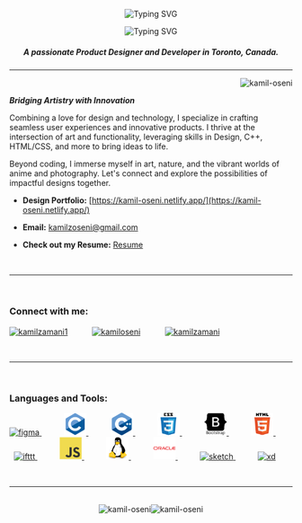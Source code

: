 <p align="center" dir="auto">
  <img src="https://readme-typing-svg.demolab.com?font=Fira+Code&size=32&pause=1000&color=F75C7E&center=true&repeat=false&random=false&width=435&lines=Kamil+Oseni" alt="Typing SVG" />
</p>
<p align="center" dir="auto">  
<img src="https://readme-typing-svg.demolab.com?font=Fira+Code&pause=1000&color=F75C7E&center=true&random=false&width=435&lines=Experienced+Product+Designer;1+year+of+coding+experience;Always+learning+new+things" alt="Typing SVG" />
</p>

<h5 align="center">A passionate Product Designer and Developer in Toronto, Canada.</h5>
<hr>


<p align="right"> <img src="https://komarev.com/ghpvc/?username=kamil-oseni&label=Profile%20views&color=0e75b6&style=flat" alt="kamil-oseni" /> </p>


<b><i>Bridging Artistry with Innovation</i></b>

Combining a love for design and technology, I specialize in crafting seamless user experiences and innovative products. I thrive at the intersection of art and functionality, leveraging skills in Design, C++, HTML/CSS, and more to bring ideas to life.

Beyond coding, I immerse myself in art, nature, and the vibrant worlds of anime and photography.
Let's connect and explore the possibilities of impactful designs together.


- <b>Design Portfolio:</b> [https://kamil-oseni.netlify.app/](https://kamil-oseni.netlify.app/)

- <b>Email:</b> kamilzoseni@gmail.com

- <b>Check out my Resume:</b> <a href="https://drive.google.com/file/d/1vEWwJIjXc2qVbOwGyAUes8z1Qcbr91y3/view?usp=sharing" target="_blank" rel="noopener noreferrer](https://drive.google.com/file/d/1vEWwJIjXc2qVbOwGyAUes8z1Qcbr91y3/view?usp=sharing](https://drive.google.com/file/d/1vEWwJIjXc2qVbOwGyAUes8z1Qcbr91y3/view?usp=sharing))" target="_blank" >Resume</a>
<br>
<hr>
<br>


<h3 align="left">Connect with me:</h3>
<p align="left">
<a href="https://twitter.com/kamilzamani1" target="blank"><img align="center" src="https://www.highsnobiety.com/static-assets/dato/1690191545-twitter-elon-musk-04.jpg?dpr=0.5" alt="kamilzamani1" height="30" width="40" /></a>
  &nbsp; &nbsp; &nbsp; &nbsp; &nbsp; 
<a href="https://linkedin.com/in/kamiloseni" target="blank"><img align="center" src="https://raw.githubusercontent.com/rahuldkjain/github-profile-readme-generator/master/src/images/icons/Social/linked-in-alt.svg" alt="kamiloseni" height="30" width="40" /></a>
  &nbsp; &nbsp; &nbsp; &nbsp; &nbsp; 
<a href="https://instagram.com/kamilzamani" target="blank"><img align="center" src="https://raw.githubusercontent.com/rahuldkjain/github-profile-readme-generator/master/src/images/icons/Social/instagram.svg" alt="kamilzamani" height="30" width="40" /></a>
</p>
<br>
<hr>

<br>
<h3 align="left">Languages and Tools:</h3>

<p align="left">
<a href="https://www.figma.com/" target="_blank" rel="noreferrer"> <img src="https://www.vectorlogo.zone/logos/figma/figma-icon.svg" alt="figma" width="40" height="40"/> </a> 
 &nbsp; &nbsp; &nbsp; &nbsp; &nbsp; 
<a href="https://www.cprogramming.com/" target="_blank" rel="noreferrer"> <img src="https://raw.githubusercontent.com/devicons/devicon/master/icons/c/c-original.svg" alt="c" width="40" height="40"/> </a> 
&nbsp; &nbsp; &nbsp; &nbsp; &nbsp; 
<a href="https://www.w3schools.com/cpp/" target="_blank" rel="noreferrer"> <img src="https://raw.githubusercontent.com/devicons/devicon/master/icons/cplusplus/cplusplus-original.svg" alt="cplusplus" width="40" height="40"/> </a> 
&nbsp; &nbsp; &nbsp; &nbsp; &nbsp; 
<a href="https://www.w3schools.com/css/" target="_blank" rel="noreferrer"> <img src="https://raw.githubusercontent.com/devicons/devicon/master/icons/css3/css3-original-wordmark.svg" alt="css3" width="40" height="40"/> </a> 
&nbsp; &nbsp; &nbsp; &nbsp; &nbsp; 
<a href="https://getbootstrap.com" target="_blank" rel="noreferrer"> <img src="https://raw.githubusercontent.com/devicons/devicon/master/icons/bootstrap/bootstrap-plain-wordmark.svg" alt="bootstrap" width="40" height="40"/> </a>
&nbsp; &nbsp; &nbsp; &nbsp; &nbsp; 
<a href="https://www.w3.org/html/" target="_blank" rel="noreferrer"> <img src="https://raw.githubusercontent.com/devicons/devicon/master/icons/html5/html5-original-wordmark.svg" alt="html5" width="40" height="40"/> </a> 
&nbsp; &nbsp; &nbsp; &nbsp; &nbsp; 
<a href="https://ifttt.com/" target="_blank" rel="noreferrer"> <img src="https://www.vectorlogo.zone/logos/ifttt/ifttt-ar21.svg" alt="ifttt" width="40" height="40"/> </a> 
&nbsp; &nbsp; &nbsp; &nbsp; &nbsp; 
<a href="https://developer.mozilla.org/en-US/docs/Web/JavaScript" target="_blank" rel="noreferrer"> <img src="https://raw.githubusercontent.com/devicons/devicon/master/icons/javascript/javascript-original.svg" alt="javascript" width="40" height="40"/> </a> 
&nbsp; &nbsp; &nbsp; &nbsp; &nbsp; 
<a href="https://www.linux.org/" target="_blank" rel="noreferrer"> <img src="https://raw.githubusercontent.com/devicons/devicon/master/icons/linux/linux-original.svg" alt="linux" width="40" height="40"/> </a> 
&nbsp; &nbsp; &nbsp; &nbsp; &nbsp;
<a href="https://www.oracle.com/" target="_blank" rel="noreferrer"> <img src="https://raw.githubusercontent.com/devicons/devicon/master/icons/oracle/oracle-original.svg" alt="oracle" width="40" height="40"/> </a> 
&nbsp; &nbsp; &nbsp; &nbsp; &nbsp;
<a href="https://www.sketch.com/" target="_blank" rel="noreferrer"> <img src="https://www.vectorlogo.zone/logos/sketchapp/sketchapp-icon.svg" alt="sketch" width="40" height="40"/> </a> 
&nbsp; &nbsp; &nbsp; &nbsp; &nbsp;
<a href="https://www.adobe.com/products/xd.html" target="_blank" rel="noreferrer"> <img src="https://cdn.worldvectorlogo.com/logos/adobe-xd.svg" alt="xd" width="40" height="40"/> </a> </p>
<br>
<hr>
<br>
<div style="display: flex; justify-content: center;">
    <img align="left" src="https://github-readme-stats.vercel.app/api/top-langs?username=kamil-oseni&show_icons=true&locale=en&layout=compact" alt="kamil-oseni" />
    <img align="right" src="https://github-readme-streak-stats.herokuapp.com/?user=kamil-oseni&" alt="kamil-oseni" />
</div>

<br>
